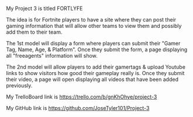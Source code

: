 My Project 3 is titled FORTLYFE

The idea is for Fortnite players to have a site where they can post their gaming information that will allow other teams to view them and possibly add them to their team.

The 1st model will display a form where players can submit their "Gamer Tag, Name, Age, & Platform".
Once they submit the form, a page displaying all "freeagents" information will show.

The 2nd model will allow players to add their gamertags & upload Youtube links to show visitors how good their gameplay really is.
Once they submit their video, a page will open displaying all videos that have been added previously.

My TrelloBoard link is https://trello.com/b/gnKhOhye/project-3

My GitHub link is https://github.com/JoseTyler101/Project-3





